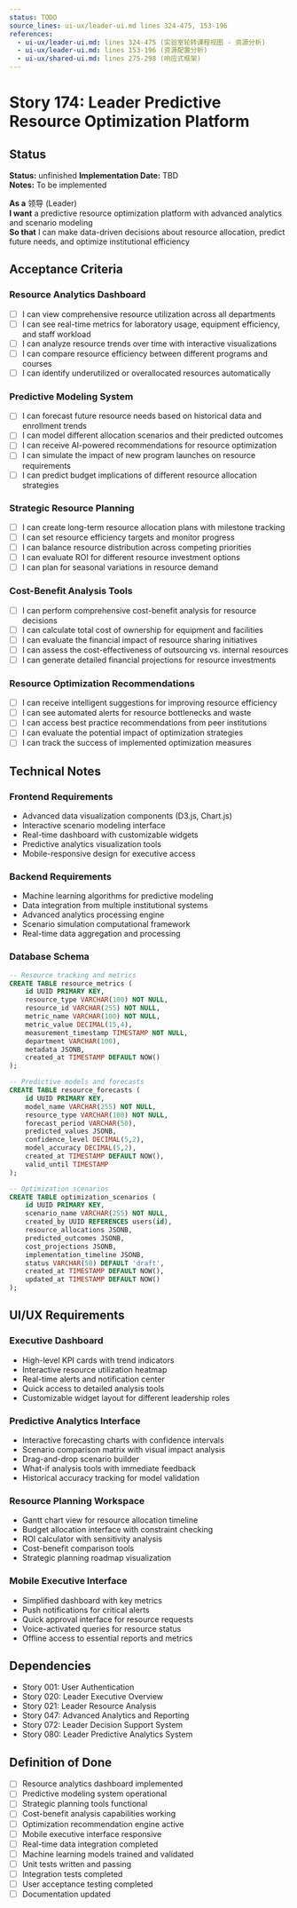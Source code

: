 ```yaml
---
status: TODO
source_lines: ui-ux/leader-ui.md lines 324-475, 153-196
references:
  - ui-ux/leader-ui.md: lines 324-475 (实验室轮转课程视图 - 资源分析)
  - ui-ux/leader-ui.md: lines 153-196 (资源配置分析)
  - ui-ux/shared-ui.md: lines 275-298 (响应式框架)
---
```

# Story 174: Leader Predictive Resource Optimization Platform

## Status
**Status:** unfinished
**Implementation Date:** TBD  
**Notes:** To be implemented

**As a** 领导 (Leader)  
**I want** a predictive resource optimization platform with advanced analytics and scenario modeling  
**So that** I can make data-driven decisions about resource allocation, predict future needs, and optimize institutional efficiency

## Acceptance Criteria

### Resource Analytics Dashboard
- [ ] I can view comprehensive resource utilization across all departments
- [ ] I can see real-time metrics for laboratory usage, equipment efficiency, and staff workload
- [ ] I can analyze resource trends over time with interactive visualizations
- [ ] I can compare resource efficiency between different programs and courses
- [ ] I can identify underutilized or overallocated resources automatically

### Predictive Modeling System
- [ ] I can forecast future resource needs based on historical data and enrollment trends
- [ ] I can model different allocation scenarios and their predicted outcomes
- [ ] I can receive AI-powered recommendations for resource optimization
- [ ] I can simulate the impact of new program launches on resource requirements
- [ ] I can predict budget implications of different resource allocation strategies

### Strategic Resource Planning
- [ ] I can create long-term resource allocation plans with milestone tracking
- [ ] I can set resource efficiency targets and monitor progress
- [ ] I can balance resource distribution across competing priorities
- [ ] I can evaluate ROI for different resource investment options
- [ ] I can plan for seasonal variations in resource demand

### Cost-Benefit Analysis Tools
- [ ] I can perform comprehensive cost-benefit analysis for resource decisions
- [ ] I can calculate total cost of ownership for equipment and facilities
- [ ] I can evaluate the financial impact of resource sharing initiatives
- [ ] I can assess the cost-effectiveness of outsourcing vs. internal resources
- [ ] I can generate detailed financial projections for resource investments

### Resource Optimization Recommendations
- [ ] I can receive intelligent suggestions for improving resource efficiency
- [ ] I can see automated alerts for resource bottlenecks and waste
- [ ] I can access best practice recommendations from peer institutions
- [ ] I can evaluate the potential impact of optimization strategies
- [ ] I can track the success of implemented optimization measures

## Technical Notes

### Frontend Requirements
- Advanced data visualization components (D3.js, Chart.js)
- Interactive scenario modeling interface
- Real-time dashboard with customizable widgets
- Predictive analytics visualization tools
- Mobile-responsive design for executive access

### Backend Requirements
- Machine learning algorithms for predictive modeling
- Data integration from multiple institutional systems
- Advanced analytics processing engine
- Scenario simulation computational framework
- Real-time data aggregation and processing

### Database Schema
```sql
-- Resource tracking and metrics
CREATE TABLE resource_metrics (
    id UUID PRIMARY KEY,
    resource_type VARCHAR(100) NOT NULL,
    resource_id VARCHAR(255) NOT NULL,
    metric_name VARCHAR(100) NOT NULL,
    metric_value DECIMAL(15,4),
    measurement_timestamp TIMESTAMP NOT NULL,
    department VARCHAR(100),
    metadata JSONB,
    created_at TIMESTAMP DEFAULT NOW()
);

-- Predictive models and forecasts
CREATE TABLE resource_forecasts (
    id UUID PRIMARY KEY,
    model_name VARCHAR(255) NOT NULL,
    resource_type VARCHAR(100) NOT NULL,
    forecast_period VARCHAR(50),
    predicted_values JSONB,
    confidence_level DECIMAL(5,2),
    model_accuracy DECIMAL(5,2),
    created_at TIMESTAMP DEFAULT NOW(),
    valid_until TIMESTAMP
);

-- Optimization scenarios
CREATE TABLE optimization_scenarios (
    id UUID PRIMARY KEY,
    scenario_name VARCHAR(255) NOT NULL,
    created_by UUID REFERENCES users(id),
    resource_allocations JSONB,
    predicted_outcomes JSONB,
    cost_projections JSONB,
    implementation_timeline JSONB,
    status VARCHAR(50) DEFAULT 'draft',
    created_at TIMESTAMP DEFAULT NOW(),
    updated_at TIMESTAMP DEFAULT NOW()
);
```

## UI/UX Requirements

### Executive Dashboard
- High-level KPI cards with trend indicators
- Interactive resource utilization heatmap
- Real-time alerts and notification center
- Quick access to detailed analysis tools
- Customizable widget layout for different leadership roles

### Predictive Analytics Interface
- Interactive forecasting charts with confidence intervals
- Scenario comparison matrix with visual impact analysis
- Drag-and-drop scenario builder
- What-if analysis tools with immediate feedback
- Historical accuracy tracking for model validation

### Resource Planning Workspace
- Gantt chart view for resource allocation timeline
- Budget allocation interface with constraint checking
- ROI calculator with sensitivity analysis
- Cost-benefit comparison tools
- Strategic planning roadmap visualization

### Mobile Executive Interface
- Simplified dashboard with key metrics
- Push notifications for critical alerts
- Quick approval interface for resource requests
- Voice-activated queries for resource status
- Offline access to essential reports and metrics

## Dependencies
- Story 001: User Authentication
- Story 020: Leader Executive Overview
- Story 021: Leader Resource Analysis
- Story 047: Advanced Analytics and Reporting
- Story 072: Leader Decision Support System
- Story 080: Leader Predictive Analytics System

## Definition of Done
- [ ] Resource analytics dashboard implemented
- [ ] Predictive modeling system operational
- [ ] Strategic planning tools functional
- [ ] Cost-benefit analysis capabilities working
- [ ] Optimization recommendation engine active
- [ ] Mobile executive interface responsive
- [ ] Real-time data integration completed
- [ ] Machine learning models trained and validated
- [ ] Unit tests written and passing
- [ ] Integration tests completed
- [ ] User acceptance testing completed
- [ ] Documentation updated

